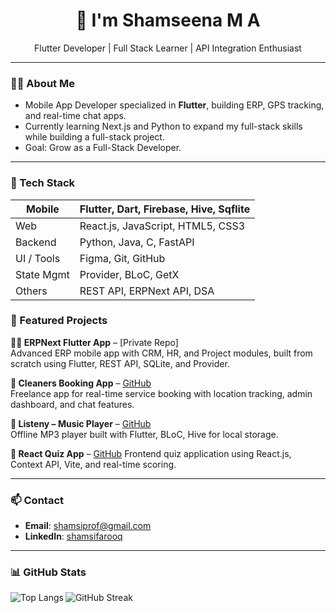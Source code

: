 <h1 align="center">👋 I'm Shamseena M A</h1>

<p align="center">
  Flutter Developer | Full Stack Learner | API Integration Enthusiast
</p>

---

### 👩‍💻 About Me


-  Mobile App Developer specialized in **Flutter**, building ERP, GPS tracking, and real-time chat apps.
-  Currently learning Next.js and Python to expand my full-stack skills while building a full-stack project.
-  Goal: Grow as a Full-Stack Developer.

---
### 🔧 Tech Stack


| Mobile      | Flutter, Dart, Firebase, Hive, Sqflite |
|-------------|--------------------------------------|
| Web         | React.js, JavaScript, HTML5, CSS3    |
| Backend     | Python, Java, C, FastAPI              |
| UI / Tools  | Figma, Git, GitHub                   |
| State Mgmt  | Provider, BLoC, GetX                  |
| Others      | REST API, ERPNext API, DSA         |


### 📌 Featured Projects

**🧑‍💼 ERPNext Flutter App** – [Private Repo]  
Advanced ERP mobile app with CRM, HR, and Project modules, built from scratch using Flutter, REST API, SQLite, and Provider.

**🧹 Cleaners Booking App** – [GitHub](https://github.com/ShamsiFarooq/alora.git)  
Freelance app for real-time service booking with location tracking, admin dashboard, and chat features.

**🎵 Listeny – Music Player** – [GitHub](https://github.com/ShamsiFarooq/Listeny_Bloc.git)  
Offline MP3 player built with Flutter, BLoC, Hive for local storage.

**🧠 React Quiz App** – [GitHub](https://github.com/ShamsiFarooq/quiz-app.git)
Frontend quiz application using React.js, Context API, Vite, and real-time scoring.

---

### 📫 Contact

- **Email**: shamsiprof@gmail.com  
- **LinkedIn**: [shamsifarooq](https://www.linkedin.com/in/shamsifarooq/)

---

### 📊 GitHub Stats

<p>
  <img align="left" src="https://github-readme-stats.vercel.app/api/top-langs?username=shamsifarooq&show_icons=true&locale=en&layout=compact" alt="Top Langs" />
</p>

<p>
  <img align="center" src="https://github-readme-streak-stats.herokuapp.com/?user=shamsifarooq" alt="GitHub Streak" />
</p>
